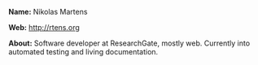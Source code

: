 **Name:** 
Nikolas Martens

**Web:** 
http://rtens.org

**About:** 
Software developer at ResearchGate, mostly web. Currently into automated testing and living documentation.
